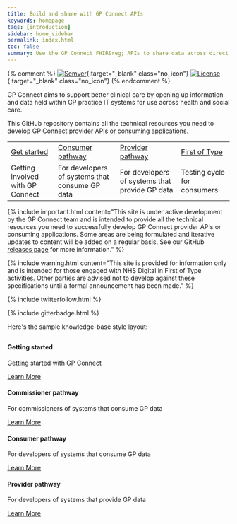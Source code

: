 ```yaml
---
title: Build and share with GP Connect APIs
keywords: homepage
tags: [introduction]
sidebar: home_sidebar
permalink: index.html
toc: false
summary: Use the GP Connect FHIR&reg; APIs to share data across direct care
---
```


{% comment %}
[![Semver](http://img.shields.io/badge/semver-2.0.0-yellow.svg)](http://semver.org/spec/v2.0.0.html){:target="_blank" class="no_icon"} [![License](http://img.shields.io/:license-apache2-blue.svg)](http://www.apache.org/licenses/LICENSE-2.0.html){:target="_blank" class="no_icon"} 
{% endcomment %}

GP Connect aims to support better clinical care by opening up information and data held within GP practice IT systems for use across health and social care.

This GitHub repository contains all the technical resources you need to develop GP Connect provider APIs or consuming applications.

<table width="100%" border="0">
  <tr>
    <td> <a href="overview_engage.html">Get started</a> </td>
    <td> <a href="consumer_pathway.html">Consumer pathway</a> </td>
    <td> <a href="provider_pathway.html">Provider pathway</a> </td>
    <td> <a href="overview_first_of_type.html">First of Type</a> </td>
  </tr>
  <tr>
    <td>Getting involved with GP Connect</td>
    <td>For developers of systems that consume GP data</td>
    <td>For developers of systems that provide GP data</td>
    <td>Testing cycle for consumers</td>
  </tr>
</table>

{% include important.html content="This site is under active development by the GP Connect team and is intended to provide all the technical resources you need to successfully develop GP Connect provider APIs or consuming applications. Some areas are being formulated and iterative updates to content will be added on a regular basis. See our GitHub [releases page](https://github.com/nhsconnect/gpconnect/releases) for more information." %}

{% include warning.html content="This site is provided for information only and is intended for those engaged with NHS Digital in First of Type activities. Other parties are advised not to develop against these specifications until a formal announcement has been made." %}

{% include twitterfollow.html %}

{% include gitterbadge.html %}


Here's the sample knowledge-base style layout:
<div class="row">
         <div class="col-lg-12">
             <h2 class="page-header"></h2>
         </div>
         <div class="col-md-3 col-sm-6">
             <div class="panel panel-default text-center">
                 <div class="panel-heading">
                     <span class="fa-stack fa-5x">
                           <i class="fa fa-circle fa-stack-2x text-primary"></i>
                           <i class="fa fa-reply fa-stack-1x fa-inverse"></i>
                     </span>
                 </div>
                 <div class="panel-body">
                     <h4>Getting started</h4>
                     <p>Getting started with GP Connect</p>
                     <a href="tag_getting_started.html" class="btn btn-primary">Learn More</a>
                 </div>
             </div>
         </div>
         <div class="col-md-3 col-sm-6">
             <div class="panel panel-default text-center">
                 <div class="panel-heading">
                     <span class="fa-stack fa-5x">
                           <i class="fa fa-circle fa-stack-2x text-primary"></i>
                           <i class="fa fa-medkit fa-stack-1x fa-inverse"></i>
                     </span>
                 </div>
                 <div class="panel-body">
                     <h4>Commissioner pathway</h4>
                     <p>For commissioners of systems that consume GP data</p>
                     <a href="tag_navigation.html" class="btn btn-primary">Learn More</a>
                 </div>
             </div>
         </div>
         <div class="col-md-3 col-sm-6">
             <div class="panel panel-default text-center">
                 <div class="panel-heading">
                     <span class="fa-stack fa-5x">
                           <i class="fa fa-circle fa-stack-2x text-primary"></i>
                           <i class="fa fa-user-o fa-stack-1x fa-inverse"></i>
                     </span>
                 </div>
                 <div class="panel-body">
                     <h4>Consumer pathway</h4>
                     <p>For developers of systems that consume GP data</p>
                     <a href="tag_single_sourcing.html" class="btn btn-primary">Learn More</a>
                 </div>
             </div>
         </div>
         <div class="col-md-3 col-sm-6">
             <div class="panel panel-default text-center">
                 <div class="panel-heading">
                     <span class="fa-stack fa-5x">
                           <i class="fa fa-circle fa-stack-2x text-primary"></i>
                           <i class="fa fa-database fa-stack-1x fa-inverse"></i>
                     </span>
                 </div>
                 <div class="panel-body">
                     <h4>Provider pathway</h4>
                     <p>For developers of systems that provide GP data</p>
                     <a href="tag_formatting.html" class="btn btn-primary">Learn More</a>
                 </div>
             </div>
         </div>
</div>

